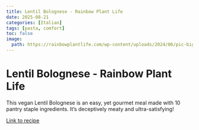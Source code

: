 ```yaml
---
title: Lentil Bolognese - Rainbow Plant Life
date: 2025-08-21
categories: [Italian]
tags: [pasta, comfort]
toc: false
image:
  path: https://rainbowplantlife.com/wp-content/uploads/2024/06/pic-big-vegan-flavor.jpg
---
```


  # Lentil Bolognese - Rainbow Plant Life

  This vegan Lentil Bolognese is an easy, yet gourmet meal made with 10 pantry staple ingredients. It’s deceptively meaty and ultra-satisfying!

  [Link to recipe](https://rainbowplantlife.com/10-ingredient-vegan-red-lentil-bolognese/)

  